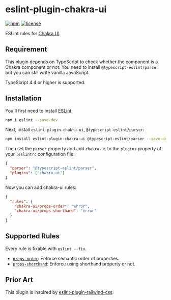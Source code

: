 # eslint-plugin-chakra-ui

[![npm](https://img.shields.io/npm/v/eslint-plugin-chakra-ui)](https://www.npmjs.com/package/eslint-plugin-chakra-ui)
[![license](https://img.shields.io/npm/l/eslint-plugin-chakra-ui)](https://github.com/Monchi/eslint-plugin-chakra-ui/blob/master/LICENSE)

ESLint rules for [Chakra UI](https://chakra-ui.com/).

## **Requirement**

This plugin depends on TypeScript to check whether the component is a Chakra component or not. You need to install `@typescript-eslint/parser` but you can still write vanilla JavaScript.

TypeScript 4.4 or higher is supported.

## Installation

You'll first need to install [ESLint](https://eslint.org/):

```sh
npm i eslint --save-dev
```

Next, install `eslint-plugin-chakra-ui`, `@typescript-eslint/parser`:

```sh
npm install eslint-plugin-chakra-ui @typescript-eslint/parser --save-dev
```

Then set the `parser` property and add `chakra-ui` to the `plugins` property of your `.eslintrc` configuration file:

```json
{
  "parser": "@typescript-eslint/parser",
  "plugins": ["chakra-ui"]
}
```

Now you can add chakra-ui rules:

```json
{
  "rules": {
    "chakra-ui/props-order": "error",
    "chakra-ui/props-shorthand": "error"
  }
}
```

## Supported Rules

Every rule is fixable with `eslint --fix`.

- [`props-order`](https://github.com/Monchi/eslint-plugin-chakra-ui/blob/master/docs/rules/props-order.md): Enforce semantic order of properties.
- [`props-shorthand`](https://github.com/Monchi/eslint-plugin-chakra-ui/blob/master/docs/rules/props-shorthand.md): Enforce using shorthand property or not.

## Prior Art

This plugin is inspired by [eslint-plugin-tailwind-css](https://github.com/francoismassart/eslint-plugin-tailwindcss).
